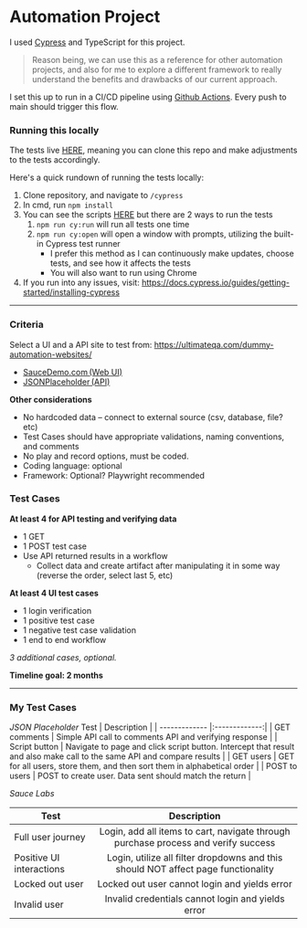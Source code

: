 # Automation Project

I used [Cypress](https://docs.cypress.io/guides/getting-started/installing-cypress) and TypeScript for this project.

>Reason being, we can use this as a reference for other automation projects, and also for me to explore a different framework to really understand the benefits and drawbacks of our current approach.

I set this up to run in a CI/CD pipeline using [Github Actions](https://github.com/jeremiah-baclig/cypressPOC/actions). Every push to main should trigger this flow.

### Running this locally
The tests live [HERE](https://github.com/jeremiah-baclig/cypressPOC/tree/main/src/cypress/e2e), meaning you can clone this repo and make adjustments to the tests accordingly.

Here's a quick rundown of running the tests locally:
1. Clone repository, and navigate to `/cypress`
2. In cmd, run `npm install`
3. You can see the scripts [HERE](https://github.com/jeremiah-baclig/cypressPOC/blob/main/src/package.json) but there are 2 ways to run the tests
   1. `npm run cy:run` will run all tests one time
   2. `npm run cy:open` will open a window with prompts, utilizing the built-in Cypress test runner
      - I prefer this method as I can continuously make updates, choose tests, and see how it affects the tests
      - You will also want to run using Chrome
4. If you run into any issues, visit: https://docs.cypress.io/guides/getting-started/installing-cypress 

---

### Criteria 
Select a UI and a API site to test from: https://ultimateqa.com/dummy-automation-websites/  
- [SauceDemo.com (Web UI)](https://www.saucedemo.com/) 
- [JSONPlaceholder (API)](https://jsonplaceholder.typicode.com/) 

**Other considerations**
- No hardcoded data – connect to external source (csv, database, file? etc)
- Test Cases should have appropriate validations, naming conventions, and comments
- No play and record options, must be coded.
- Coding language: optional
- Framework: Optional? Playwright recommended  

### Test Cases
**At least 4 for API testing and verifying data**
- 1 GET
- 1 POST test case
- Use API returned results in a workflow
  - Collect data and create artifact after manipulating it in some way (reverse the order, select last 5, etc) 

**At least 4 UI test cases**
- 1 login verification 
- 1 positive test case 
- 1 negative test case validation 
- 1 end to end workflow 

*3 additional cases, optional.* 

**Timeline goal: 2 months**

--- 

### My Test Cases
*JSON Placeholder*
 Test        | Description           | 
| ------------- |:-------------:| 
| GET comments | Simple API call to comments API and verifying response | 
| Script button  | Navigate to page and click script button. Intercept that result and also make call to the same API and compare results |
| GET users | GET for all users, store them, and then sort them in alphabetical order |
| POST to users | POST to create user. Data sent should match the return |

*Sauce Labs*

 Test        | Description           | 
| ------------- |:-------------:| 
| Full user journey | Login, add all items to cart, navigate through purchase process and verify success | 
| Positive UI interactions | Login, utilize all filter dropdowns and this should NOT affect page functionality |
| Locked out user | Locked out user cannot login and yields error |
| Invalid user | Invalid credentials cannot login and yields error |
